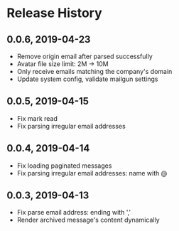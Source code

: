 # Release History

## 0.0.6, 2019-04-23

- Remove origin email after parsed successfully
- Avatar file size limit: 2M -> 10M
- Only receive emails matching the company's domain
- Update system config, validate mailgun settings

## 0.0.5, 2019-04-15

- Fix mark read
- Fix parsing irregular email addresses

## 0.0.4, 2019-04-14

- Fix loading paginated messages
- Fix parsing irregular email addresses: name with @

## 0.0.3, 2019-04-13

- Fix parse email address: ending with ','
- Render archived message's content dynamically
